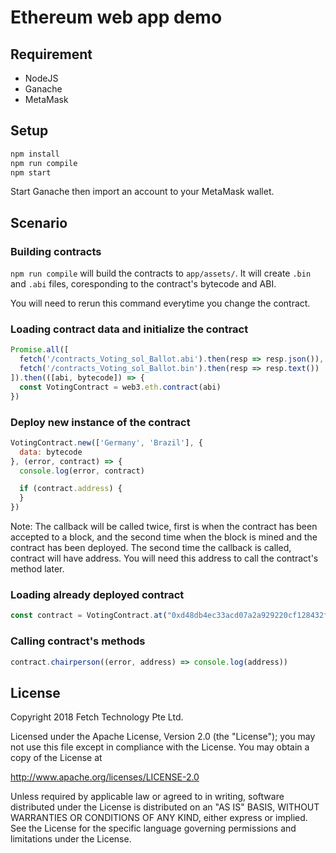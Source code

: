 # Ethereum web app demo

## Requirement

- NodeJS
- Ganache
- MetaMask

## Setup

```sh
npm install
npm run compile
npm start
```

Start Ganache then import an account to your MetaMask wallet.

## Scenario

### Building contracts

`npm run compile` will build the contracts to `app/assets/`. It will create
`.bin` and `.abi` files, coresponding to the contract's bytecode and ABI.

You will need to rerun this command everytime you change the contract.

### Loading contract data and initialize the contract

```js
Promise.all([
  fetch('/contracts_Voting_sol_Ballot.abi').then(resp => resp.json()),
  fetch('/contracts_Voting_sol_Ballot.bin').then(resp => resp.text())
]).then(([abi, bytecode]) => {
  const VotingContract = web3.eth.contract(abi)
})
```

### Deploy new instance of the contract

```js
VotingContract.new(['Germany', 'Brazil'], {
  data: bytecode
}, (error, contract) => {
  console.log(error, contract)

  if (contract.address) {
  }
})
```

Note: The callback will be called twice, first is when the contract has been
accepted to a block, and the second time when the block is mined and the
contract has been deployed. The second time the callback is called, contract
will have address. You will need this address to call the contract's method
later.

### Loading already deployed contract

```js
const contract = VotingContract.at("0xd48db4ec33acd07a2a929220cf128432f9c6fe08")
```

### Calling contract's methods

```js
contract.chairperson((error, address) => console.log(address))
```

## License

Copyright 2018 Fetch Technology Pte Ltd.

Licensed under the Apache License, Version 2.0 (the "License"); you may not use
this file except in compliance with the License. You may obtain a copy of the
License at

http://www.apache.org/licenses/LICENSE-2.0

Unless required by applicable law or agreed to in writing, software distributed
under the License is distributed on an "AS IS" BASIS, WITHOUT WARRANTIES OR
CONDITIONS OF ANY KIND, either express or implied. See the License for the
specific language governing permissions and limitations under the License.
